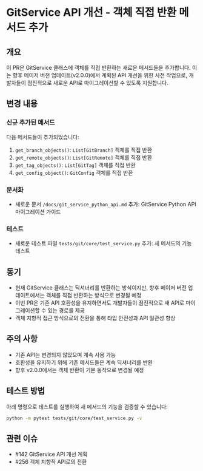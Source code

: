 # GitService API 개선 - 객체 직접 반환 메서드 추가

## 개요

이 PR은 GitService 클래스에 객체를 직접 반환하는 새로운 메서드들을 추가합니다. 이는 향후 메이저 버전 업데이트(v2.0.0)에서 계획된 API 개선을 위한 사전 작업으로, 개발자들이 점진적으로 새로운 API로 마이그레이션할 수 있도록 지원합니다.

## 변경 내용

### 신규 추가된 메서드

다음 메서드들이 추가되었습니다:

1. `get_branch_objects()`: `List[GitBranch]` 객체를 직접 반환
2. `get_remote_objects()`: `List[GitRemote]` 객체를 직접 반환
3. `get_tag_objects()`: `List[GitTag]` 객체를 직접 반환
4. `get_config_object()`: `GitConfig` 객체를 직접 반환

### 문서화

- 새로운 문서 `/docs/git_service_python_api.md` 추가: GitService Python API 마이그레이션 가이드

### 테스트

- 새로운 테스트 파일 `tests/git/core/test_service.py` 추가: 새 메서드의 기능 테스트

## 동기

- 현재 GitService 클래스는 딕셔너리를 반환하는 방식이지만, 향후 메이저 버전 업데이트에서는 객체를 직접 반환하는 방식으로 변경될 예정
- 이번 PR은 기존 API 호환성을 유지하면서도 개발자들이 점진적으로 새 API로 마이그레이션할 수 있는 경로를 제공
- 객체 지향적 접근 방식으로의 전환을 통해 타입 안전성과 API 일관성 향상

## 주의 사항

- 기존 API는 변경되지 않았으며 계속 사용 가능
- 호환성을 유지하기 위해 기존 메서드들은 계속 딕셔너리를 반환
- 향후 v2.0.0에서는 객체 반환이 기본 동작으로 변경될 예정

## 테스트 방법

아래 명령으로 테스트를 실행하여 새 메서드의 기능을 검증할 수 있습니다:

```bash
python -m pytest tests/git/core/test_service.py -v
```

## 관련 이슈

- #142 GitService API 개선 계획
- #256 객체 지향적 API로의 전환